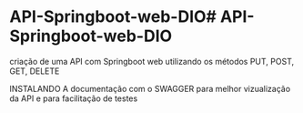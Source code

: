 # API-Springboot-web-DIO# API-Springboot-web-DIO

criação de uma API com Springboot web utilizando os métodos PUT, POST, GET, DELETE

INSTALANDO A documentação com o SWAGGER para melhor vizualização da API e para facilitação de testes
